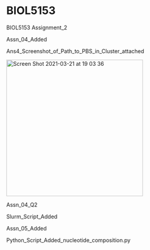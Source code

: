 # BIOL5153
BIOL5153 Assignment_2

Assn_04_Added

Ans4_Screenshot_of_Path_to_PBS_in_Cluster_attached

<img width="358" alt="Screen Shot 2021-03-21 at 19 03 36" src="https://user-images.githubusercontent.com/79120683/111928690-59171a80-8a82-11eb-85a2-99aab1863e3a.png">

Assn_04_Q2

Slurm_Script_Added

Assn_05_Added

Python_Script_Added_nucleotide_composition.py
